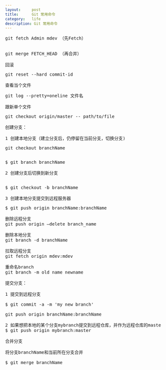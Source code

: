 ```yaml
---
layout:     post
title:      Git 常用命令
category:   life
description: Git 常用命令
---
```


<pre class="prettyprint">
git fetch Admin mdev （先Fetch）  

<pre class="prettyprint">
git merge FETCH_HEAD （再合并）

回滚
<pre class="prettyprint">
git reset --hard commit-id

查看当个文件  
<pre class="prettyprint">
git log --pretty=oneline 文件名

跟新单个文件  
<pre class="prettyprint">
git checkout origin/master -- path/to/file

创建分支：

1 创建本地分支（建立分支后，仍停留在当前分支，切换分支)
<pre class="prettyprint">
git checkout branchName

<pre class="prettyprint">
$ git branch branchName

2 创建分支后切换到新分支

<pre class="prettyprint">
$ git checkout -b branchName

3 创建本地分支提交到远程服务器  
<pre class="prettyprint">
$ git push origin branchName:branchName

删除远程分支  
git push origin —delete branch_name

删除本地分支  
git branch -d branchName

拉取远程分支  
git fetch origin mdev:mdev

重命名branch  
git branch -m old name newname

提交分支：

1 提交到远程分支

$ git commit -a -m 'my new branch'

git push origin branchName:branchName

2 如果想把本地的某个分支mybranch提交到远程仓库，并作为远程仓库的master分支  
$ git push origin mybranch:master

合并分支

将分支branchName和当前所在分支合并

$ git merge branchName